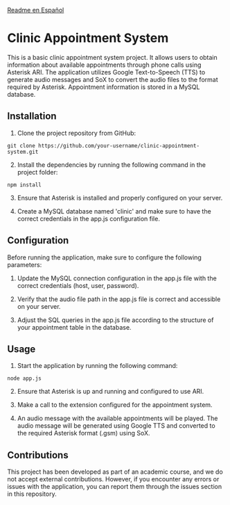 [Readme en Español](README(es).md) 

# Clinic Appointment System

This is a basic clinic appointment system project. It allows users to obtain information about available appointments through phone calls using Asterisk ARI. The application utilizes Google Text-to-Speech (TTS) to generate audio messages and SoX to convert the audio files to the format required by Asterisk. Appointment information is stored in a MySQL database.

## Installation

1. Clone the project repository from GitHub:

```
git clone https://github.com/your-username/clinic-appointment-system.git
```

2. Install the dependencies by running the following command in the project folder:

```
npm install
```

3. Ensure that Asterisk is installed and properly configured on your server.

4. Create a MySQL database named 'clinic' and make sure to have the correct credentials in the app.js configuration file.

## Configuration

Before running the application, make sure to configure the following parameters:

1. Update the MySQL connection configuration in the app.js file with the correct credentials (host, user, password).

2. Verify that the audio file path in the app.js file is correct and accessible on your server.

3. Adjust the SQL queries in the app.js file according to the structure of your appointment table in the database.

## Usage

1. Start the application by running the following command:

```
node app.js
```

2. Ensure that Asterisk is up and running and configured to use ARI.

3. Make a call to the extension configured for the appointment system.

4. An audio message with the available appointments will be played. The audio message will be generated using Google TTS and converted to the required Asterisk format (.gsm) using SoX.

## Contributions

This project has been developed as part of an academic course, and we do not accept external contributions. However, if you encounter any errors or issues with the application, you can report them through the issues section in this repository.
